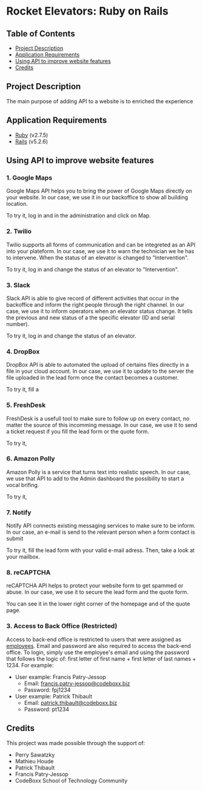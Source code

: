 # Rocket Elevators: Ruby on Rails <!-- omit in toc -->

## Table of Contents <!-- omit in toc -->

- [Project Description](#project-description)
- [Application Requirements](#application-requirements)
- [Using API to improve website features](#using-api-to-improve-website-features)
- [Credits](#credits)

## Project Description
The main purpose of adding API to a website is to enriched the experience 

## Application Requirements

-   [Ruby](https://www.ruby-lang.org/en/downloads/) (v2.7.5)
-   [Rails](https://rubyonrails.org/) (v5.2.6)

## Using API to improve website features

### 1. Google Maps
Google Maps API helps you to bring the power of Google Maps directly on your website. In our case, we use it in our backoffice to show all building location.

To try it, log in and in the administration and click on Map.

### 2. Twilio
Twilio supports all forms of communication and can be integreted as an API into your plateform. In our case, we use it to warn the technician we he has to intervene. When the status of an elevator is changed to "Intervention".

To try it, log in and change the status of an elevator to "Intervention".

### 3. Slack
Slack API is able to give record of different activities that occur in the backoffice and inform the right people through the right channel. In our case, we use it to inform operators when an elevator status change. It tells the previous and new status of a the specific elevator (ID and serial number). 

To try it, log in and change the status of an elevator.

### 4. DropBox
DropBox API is able to automated the upload of certains files directly in a file in your cloud account. In our case, we use it to update to the server the file uploaded in the lead form once the contact becomes a customer.

To try it, fill a 

### 5. FreshDesk
FreshDesk is a usefull tool to make sure to follow up on every contact, no matter the source of this incomming message. In our case, we use it to send a ticket request if you fill the lead form or the quote form.

To try it, 

### 6. Amazon Polly
Amazon Polly is a service that turns text into realistic speech. In our case, we use that API to add to the Admin dashboard the possibility to start a vocal brifing.

To try it,

### 7. Notify
Notify API connects existing messaging services to make sure to be inform. In our case, an e-mail is send to the relevant person when a form contact is submit

To try it, fill the lead form with your valid e-mail adress. Then, take a look at your mailbox.

### 8. reCAPTCHA
reCAPTCHA API helps to protect your website form to get spammed or abuse. In our case, we use it to secure the lead form and the quote form. 

You can see it in the lower right corner of the homepage and of the quote page.

### 3. Access to Back Office (Restricted)
Access to back-end office is restricted to users that were assigned as [employees](https://docs.google.com/spreadsheets/d/1-S0updscUGOpBpFE-2plFBJlVkCseOUuUpp7nu5e-fY/edit#gid=1786076246). Email and password are also required to access the back-end office. To login, simply use the employee's email and using the password that follows the logic of: first letter of first name + first letter of last names + 1234. For example:
  * User example: Francis Patry-Jessop
    * Email: francis.patry-jessop@codeboxx.biz
    * Password: fpj1234
  * User example: Patrick Thibault
    * Email: patrick.thibault@codeboxx.biz
    * Password: pt1234

## Credits

This project was made possible through the support of:

-   Perry Sawatzky
-   Mathieu	Houde
-   Patrick Thibault
-   Francis Patry-Jessop
-   CodeBoxx School of Technology Community

